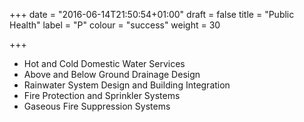 +++
date = "2016-06-14T21:50:54+01:00"
draft = false
title = "Public Health"
label = "P"
colour = "success"
weight = 30

+++
- Hot and Cold Domestic Water Services
- Above and Below Ground Drainage Design
- Rainwater System Design and Building Integration
- Fire Protection and Sprinkler Systems
- Gaseous Fire Suppression Systems
